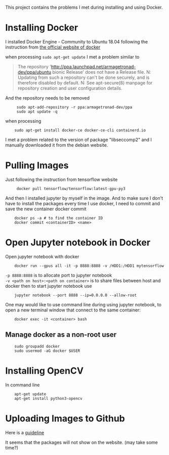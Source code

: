 This project contains the problems I met during installing and using Docker.

# Installing Docker

I installed Docker Engine - Community to Ubuntu 18.04 following the instruction from [the official website of docker](https://www.docker.com)

when processing `sudo apt-get update` I met a problem similar to

> The repository '<http://ppa.launchpad.net/armagetronad-dev/ppa/ubuntu> bionic Release' does not have a Release file. N: Updating from such a repository can't be done securely, and is therefore disabled by default. N: See apt-secure(8) manpage for repository creation and user configuration details.

And the repository needs to be removed

```
     sudo apt-add-repository -r ppa:armagetronad-dev/ppa  
     sudo apt update -q
```

when processing

```
    sudo apt-get install docker-ce docker-ce-cli containerd.io
```

I met a problem related to the version of package "libseccomp2" and I manually downloaded it from the debian website.

# Pulling Images

Just following the instruction from tensorflow website

```
     docker pull tensorflow/tensorflow:latest-gpu-py3
```

And then I installed jupyter by myself in the image. And to make sure I don't have to install the packages every time I use docker, I need to commit and save the new container docker commit

```
    docker ps -a # to find the container ID
    docker commit <containerID> <name>
```

# Open Jupyter notebook in Docker

Open jupyter notebook with docker

```
    docker run --gpus all -it -p 8888:8888 -v /HDD1:/HDD1 mytensorflow
```

`-p 8888:8888` is to allocate port to jupyter notebook<br>
`-v <path on host>:<path on container>` is to share files between host and docker then to start jupyter notebook use

```
    jupyter notebook --port 8888 --ip=0.0.0.0 --allow-root
```

One may would like to use command line during using jupyter notebook, to open a new terminal window that connect to the same container:

```
    docker exec -it <container> bash
```

## Manage docker as a non-root user

```
    sudo groupadd docker
    sudo usermod -aG docker $USER
```

# Installing OpenCV

In command line

```
    apt-get update
    apt-get install python3-opencv
```

# Uploading Images to Github

Here is a [guideline](https://help.github.com/en/github/managing-packages-with-github-packages/configuring-docker-for-use-with-github-packages)

It seems that the packages will not show on the website. (may take some time?)
